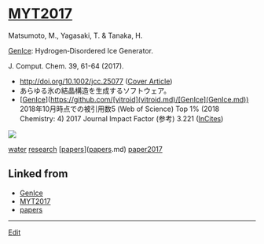 # [MYT2017](MYT2017.md)

Matsumoto, M., Yagasaki, T. & Tanaka, H.

[GenIce](GenIce.md): Hydrogen‐Disordered Ice Generator.

J. Comput. Chem. 39, 61-64 (2017).


* http://doi.org/10.1002/jcc.25077 ([Cover Article](https://onlinelibrary.wiley.com/toc/1096987x/2018/39/1))
* あらゆる氷の結晶構造を生成するソフトウェア。 
* [[GenIce](GenIce.md)](https://github.com/[vitroid](vitroid.md)/[GenIce](GenIce.md))
2018年10月時点での被引用数5 (Web of Science) Top 1% (2018 Chemistry: 4)
2017 Journal Impact Factor (参考) 3.221 ([InCites](http://jcr.incites.thomsonreuters.com/JCRJournalProfileAction.action?pg=JRNLPROF&journalTitle=J%20COMPUT%20CHEM&edition=SCIE&journal=J%20COMPUT%20CHEM))

![](https://wol-prod-cdn.literatumonline.com/cms/attachment/871e128c-d576-404c-b9bf-1db332d7e07b/jcc25119-toc-0001-m.jpg)



[water](water.md) [research](research.md) [[papers](papers.md)]([papers](papers.md).md) [paper2017](paper2017.md) 



## Linked from

* [GenIce](GenIce.md)
* [MYT2017](MYT2017.md)
* [papers](papers.md)


----
[Edit](https://github.com/vitroid/vitroid.github.io/edit/master/MD/MYT2017.md)
